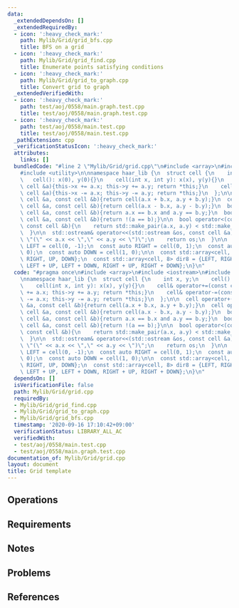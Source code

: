 ```yaml
---
data:
  _extendedDependsOn: []
  _extendedRequiredBy:
  - icon: ':heavy_check_mark:'
    path: Mylib/Grid/grid_bfs.cpp
    title: BFS on a grid
  - icon: ':heavy_check_mark:'
    path: Mylib/Grid/grid_find.cpp
    title: Enumerate points satisfying conditions
  - icon: ':heavy_check_mark:'
    path: Mylib/Grid/grid_to_graph.cpp
    title: Convert grid to graph
  _extendedVerifiedWith:
  - icon: ':heavy_check_mark:'
    path: test/aoj/0558/main.graph.test.cpp
    title: test/aoj/0558/main.graph.test.cpp
  - icon: ':heavy_check_mark:'
    path: test/aoj/0558/main.test.cpp
    title: test/aoj/0558/main.test.cpp
  _pathExtension: cpp
  _verificationStatusIcon: ':heavy_check_mark:'
  attributes:
    links: []
  bundledCode: "#line 2 \"Mylib/Grid/grid.cpp\"\n#include <array>\n#include <iostream>\n\
    #include <utility>\n\nnamespace haar_lib {\n  struct cell {\n    int x, y;\n \
    \   cell(): x(0), y(0){}\n    cell(int x, int y): x(x), y(y){}\n    cell& operator+=(const\
    \ cell &a){this->x += a.x; this->y += a.y; return *this;}\n    cell& operator-=(const\
    \ cell &a){this->x -= a.x; this->y -= a.y; return *this;}\n  };\n\n  cell operator+(const\
    \ cell &a, const cell &b){return cell(a.x + b.x, a.y + b.y);}\n  cell operator-(const\
    \ cell &a, const cell &b){return cell(a.x - b.x, a.y - b.y);}\n  bool operator==(const\
    \ cell &a, const cell &b){return a.x == b.x and a.y == b.y;}\n  bool operator!=(const\
    \ cell &a, const cell &b){return !(a == b);}\n\n  bool operator<(const cell &a,\
    \ const cell &b){\n    return std::make_pair(a.x, a.y) < std::make_pair(b.x, b.y);\n\
    \  }\n\n  std::ostream& operator<<(std::ostream &os, const cell &a){\n    os <<\
    \ \"(\" << a.x << \",\" << a.y << \")\";\n    return os;\n  }\n\n  const auto\
    \ LEFT = cell(0, -1);\n  const auto RIGHT = cell(0, 1);\n  const auto UP = cell(-1,\
    \ 0);\n  const auto DOWN = cell(1, 0);\n\n  const std::array<cell, 4> dir4 = {LEFT,\
    \ RIGHT, UP, DOWN};\n  const std::array<cell, 8> dir8 = {LEFT, RIGHT, UP, DOWN,\
    \ LEFT + UP, LEFT + DOWN, RIGHT + UP, RIGHT + DOWN};\n}\n"
  code: "#pragma once\n#include <array>\n#include <iostream>\n#include <utility>\n\
    \nnamespace haar_lib {\n  struct cell {\n    int x, y;\n    cell(): x(0), y(0){}\n\
    \    cell(int x, int y): x(x), y(y){}\n    cell& operator+=(const cell &a){this->x\
    \ += a.x; this->y += a.y; return *this;}\n    cell& operator-=(const cell &a){this->x\
    \ -= a.x; this->y -= a.y; return *this;}\n  };\n\n  cell operator+(const cell\
    \ &a, const cell &b){return cell(a.x + b.x, a.y + b.y);}\n  cell operator-(const\
    \ cell &a, const cell &b){return cell(a.x - b.x, a.y - b.y);}\n  bool operator==(const\
    \ cell &a, const cell &b){return a.x == b.x and a.y == b.y;}\n  bool operator!=(const\
    \ cell &a, const cell &b){return !(a == b);}\n\n  bool operator<(const cell &a,\
    \ const cell &b){\n    return std::make_pair(a.x, a.y) < std::make_pair(b.x, b.y);\n\
    \  }\n\n  std::ostream& operator<<(std::ostream &os, const cell &a){\n    os <<\
    \ \"(\" << a.x << \",\" << a.y << \")\";\n    return os;\n  }\n\n  const auto\
    \ LEFT = cell(0, -1);\n  const auto RIGHT = cell(0, 1);\n  const auto UP = cell(-1,\
    \ 0);\n  const auto DOWN = cell(1, 0);\n\n  const std::array<cell, 4> dir4 = {LEFT,\
    \ RIGHT, UP, DOWN};\n  const std::array<cell, 8> dir8 = {LEFT, RIGHT, UP, DOWN,\
    \ LEFT + UP, LEFT + DOWN, RIGHT + UP, RIGHT + DOWN};\n}\n"
  dependsOn: []
  isVerificationFile: false
  path: Mylib/Grid/grid.cpp
  requiredBy:
  - Mylib/Grid/grid_find.cpp
  - Mylib/Grid/grid_to_graph.cpp
  - Mylib/Grid/grid_bfs.cpp
  timestamp: '2020-09-16 17:10:42+09:00'
  verificationStatus: LIBRARY_ALL_AC
  verifiedWith:
  - test/aoj/0558/main.test.cpp
  - test/aoj/0558/main.graph.test.cpp
documentation_of: Mylib/Grid/grid.cpp
layout: document
title: Grid template
---
```


## Operations

## Requirements

## Notes

## Problems

## References
